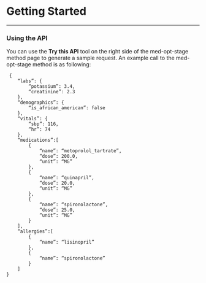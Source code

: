 # Getting Started
---

<!-- ### Before you begin
1. Create a new [Cloud Platform project](https://console.developers.google.com/projectcreate).
2. [Enable billing](https://cloud.google.com/billing/docs/how-to/modify-project#enable_billing_for_a_project) for your project.

### Creating an API key
1. [Create an API key](https://console.developers.google.com/apis/credentials) in the Google APIs Console.
2. Click **Create credentials**, then select **API key**.
3. Copy the key to the clipboard.
4. Click **Close**.

### Enable the API

Before you can make calls to this API, you need to enable it in the Cloud Platform project you created.
1. [View this API](https://console.developers.google.com/apis/api/{{apiHost}}/overview) in the Google APIs Console.
2. Click the **Enable** button, then wait for it to complete.
3. You can now call the API using the API key you created! -->

### Using the API

 You can use the **Try this API** tool on the right side of the med-opt-stage method page to generate a sample request. An example call to the med-opt-stage method is as following:


````
 {
	“labs”: {								
		“potassium”: 3.4,
		“creatinine”: 2.3
	},
	“demographics”: {								
		“is_african_american”: false
	},
	“vitals”: {
		“sbp”: 116,
		“hr”: 74
	},
	“medications”:[
		{
			“name”: “metoprolol_tartrate”,
		 	“dose”: 200.0,
			“unit”: “MG”
		},
		{
			“name”: “quinapril”,
			“dose”: 20.0,
			“unit”: “MG”
		},
		{
			“name”: “spironolactone”,
			“dose”: 25.0,
			“unit”: “MG”
		}
	],
	“allergies”:[
		{
			“name”: “lisinopril”
		},
		{
			“name”: “spironolactone”
		}
	]
}
````


